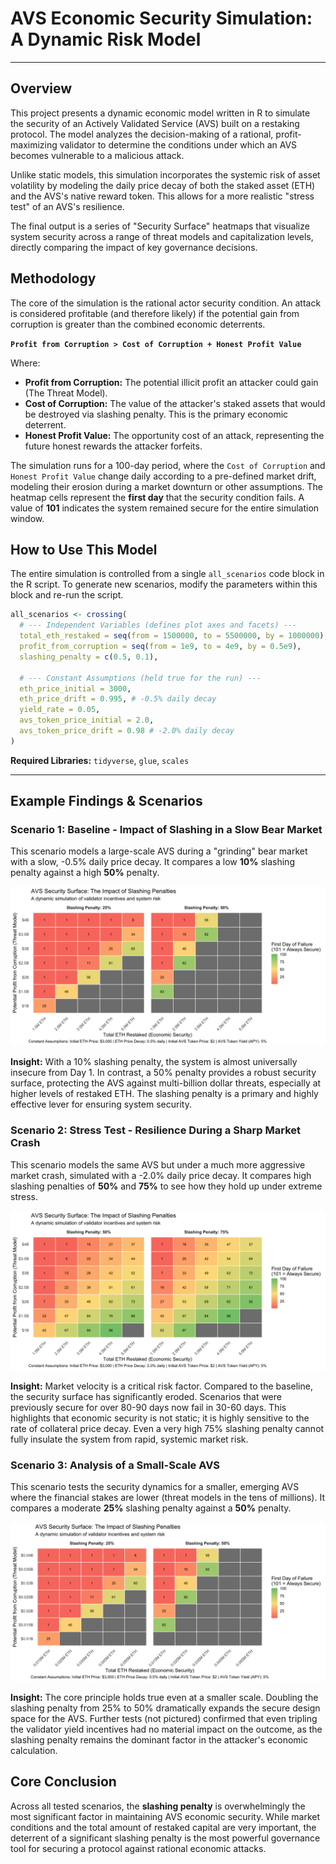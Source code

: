 # AVS Economic Security Simulation: A Dynamic Risk Model

---

## Overview

This project presents a dynamic economic model written in R to simulate the security of an Actively Validated Service (AVS) built on a restaking protocol. The model analyzes the decision-making of a rational, profit-maximizing validator to determine the conditions under which an AVS becomes vulnerable to a malicious attack.

Unlike static models, this simulation incorporates the systemic risk of asset volatility by modeling the daily price decay of both the staked asset (ETH) and the AVS's native reward token. This allows for a more realistic "stress test" of an AVS's resilience.

The final output is a series of "Security Surface" heatmaps that visualize system security across a range of threat models and capitalization levels, directly comparing the impact of key governance decisions.

## Methodology

The core of the simulation is the rational actor security condition. An attack is considered profitable (and therefore likely) if the potential gain from corruption is greater than the combined economic deterrents.

**`Profit from Corruption > Cost of Corruption + Honest Profit Value`**

Where:
*   **Profit from Corruption:** The potential illicit profit an attacker could gain (The Threat Model).
*   **Cost of Corruption:** The value of the attacker's staked assets that would be destroyed via slashing penalty. This is the primary economic deterrent.
*   **Honest Profit Value:** The opportunity cost of an attack, representing the future honest rewards the attacker forfeits.

The simulation runs for a 100-day period, where the `Cost of Corruption` and `Honest Profit Value` change daily according to a pre-defined market drift, modeling their erosion during a market downturn or other assumptions. The heatmap cells represent the **first day** that the security condition fails. A value of **101** indicates the system remained secure for the entire simulation window.

## How to Use This Model

The entire simulation is controlled from a single `all_scenarios` code block in the R script. To generate new scenarios, modify the parameters within this block and re-run the script.

```R
all_scenarios <- crossing(
  # --- Independent Variables (defines plot axes and facets) ---
  total_eth_restaked = seq(from = 1500000, to = 5500000, by = 1000000),
  profit_from_corruption = seq(from = 1e9, to = 4e9, by = 0.5e9),
  slashing_penalty = c(0.5, 0.1), 
  
  # --- Constant Assumptions (held true for the run) ---
  eth_price_initial = 3000,
  eth_price_drift = 0.995, # -0.5% daily decay
  yield_rate = 0.05,
  avs_token_price_initial = 2.0,
  avs_token_price_drift = 0.98 # -2.0% daily decay
)
```

**Required Libraries:** `tidyverse`, `glue`, `scales`

---

## Example Findings & Scenarios

### Scenario 1: Baseline - Impact of Slashing in a Slow Bear Market

This scenario models a large-scale AVS during a "grinding" bear market with a slow, -0.5% daily price decay. It compares a low **10%** slashing penalty against a high **50%** penalty.

![Scenario 1](outputs/scenario1.png)

**Insight:** With a 10% slashing penalty, the system is almost universally insecure from Day 1. In contrast, a 50% penalty provides a robust security surface, protecting the AVS against multi-billion dollar threats, especially at higher levels of restaked ETH. The slashing penalty is a primary and highly effective lever for ensuring system security.

### Scenario 2: Stress Test - Resilience During a Sharp Market Crash

This scenario models the same AVS but under a much more aggressive market crash, simulated with a -2.0% daily price decay. It compares high slashing penalties of **50%** and **75%** to see how they hold up under extreme stress.

![Scenario 2](outputs/scenario2.png)

**Insight:** Market velocity is a critical risk factor. Compared to the baseline, the security surface has significantly eroded. Scenarios that were previously secure for over 80-90 days now fail in 30-60 days. This highlights that economic security is not static; it is highly sensitive to the rate of collateral price decay. Even a very high 75% slashing penalty cannot fully insulate the system from rapid, systemic market risk.

### Scenario 3: Analysis of a Small-Scale AVS

This scenario tests the security dynamics for a smaller, emerging AVS where the financial stakes are lower (threat models in the tens of millions). It compares a moderate **25%** slashing penalty against a **50%** penalty.

![Scenario 3](outputs/scenario3.png)

**Insight:** The core principle holds true even at a smaller scale. Doubling the slashing penalty from 25% to 50% dramatically expands the secure design space for the AVS. Further tests (not pictured) confirmed that even tripling the validator yield incentives had no material impact on the outcome, as the slashing penalty remains the dominant factor in the attacker's economic calculation.

## Core Conclusion

Across all tested scenarios, the **slashing penalty** is overwhelmingly the most significant factor in maintaining AVS economic security. While market conditions and the total amount of restaked capital are very important, the deterrent of a significant slashing penalty is the most powerful governance tool for securing a protocol against rational economic attacks.
